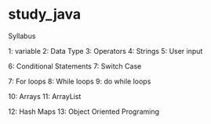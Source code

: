 # study_java 
Syllabus

1: variable
2: Data Type
3: Operators
4: Strings
5: User input

6: Conditional Statements
7: Switch Case

7: For loops
8: While loops
9: do while loops

10: Arrays
11: ArrayList

12: Hash Maps
13: Object Oriented Programing
